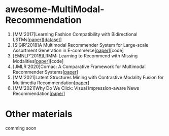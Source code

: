 # awesome-MultiModal-Recommendation


1. [MM'2017]Learning Fashion Compatibility with Bidirectional LSTMs[[paper](https://arxiv.org/pdf/1707.05691)][[dataset](https://github.com/AemikaChow/DATASOURCE)]
2. [SIGIR'2018]A Multimodal Recommender System for Large-scale Assortment Generation in E-commerce[[paper](https://arxiv.org/pdf/1806.11226)][code]
3. [EMNLP'2018]LRMM: Learning to Recommend with Missing Modalities[[paper](https://arxiv.org/pdf/1808.06791)][code]
4. [JMLR'2020]Cornac: A Comparative Framework for Multimodal Recommender Systems[[paper](https://www.jmlr.org/papers/volume21/19-805/19-805.pdf)]
5. [MM'2021]Latent Structures Mining with Contrastive Modality Fusion for Multimedia Recommendation[[paper](https://arxiv.org/pdf/2111.00678)]
6. [MM'2021]Why Do We Click: Visual Impression-aware News Recommendation[[paper](https://arxiv.org/pdf/2109.12651)]


# Other materials
comming soon
